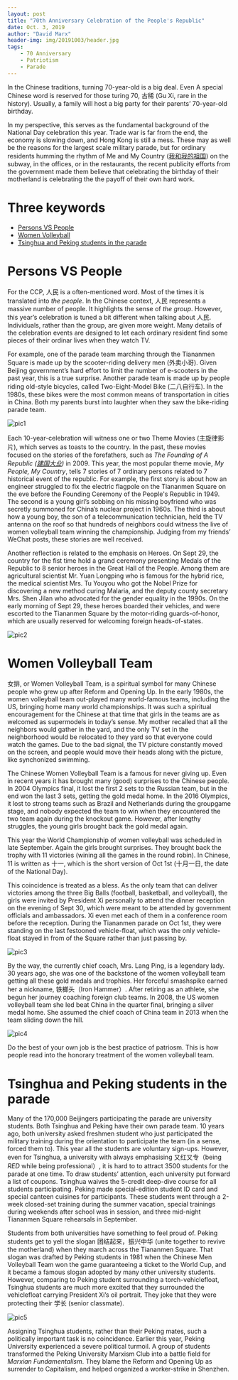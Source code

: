 ```yaml
---
layout: post
title: "70th Anniversary Celebration of the People's Republic"
date: Oct. 3, 2019
author: "David Marx"
header-img: img/20191003/header.jpg
tags:
    - 70 Anniversary
    - Patriotism
    - Parade
---
```


In the Chinese traditions, turning 70-year-old is a big deal. Even A special Chinese word is reserved for those turing 70, 古稀 (Gu Xi, rare in the history). Usually, a family will host a big party for their parents’ 70-year-old birthday. 

In my perspective, this serves as the fundamental background of the National Day celebration this year. Trade war is far from the end, the economy is slowing down, and Hong Kong is still a mess. These may as well be the reasons for the largest scale military parade, but for ordinary residents humming the rhythm of Me and My Country ([我和我的祖国](https://v.qq.com/x/cover/mzc0020036349xa/f0032mfvxjg.html)) on the subway, in the offices, or in the restaurants, the recent publicity efforts from the government made them believe that celebrating the birthday of their motherland is celebrating the the payoff of their own hard work. 

# Three keywords
- [Persons VS People](#persons-vs-people)
- [Women Volleyball](#women-volleyball)
- [Tsinghua and Peking students in the parade](#tsinghua-and-peking-students-in-the-parade)

# Persons VS People 

For the CCP, 人民 is a often-mentioned word. Most of the times it is translated into *the people*. In the Chinese context, 人民 represents a massive number of people. It highlights the sense of *the group*. However, this year’s celebration is tuned a bit different when talking about 人民. Individuals, rather than the group, are given more weight. Many details of the celebration events are designed to let each ordinary resident find some pieces of their ordinar lives when they watch TV. 

For example, one of the parade team marching through the Tiananmen Square is made up by the scooter-riding delivery men (外卖小哥). Given Beijing government’s hard effort to limit the number of e-scooters in the past year, this is a true surprise. Another parade team is made up by people riding old-style bicycles, called Two-Eight-Model Bike (二八自行车). In the 1980s, these bikes were the most common means of transportation in cities in China. Both my parents burst into laughter when they saw the bike-riding parade team.

![pic1](https://david-chi-zhang.github.io/MReview/img/20191003/Pic1.jpg)

Each 10-year-celebration will witness one or two Theme Movies (主旋律影片), which serves as toasts to the country. In the past, these movies focused on the stories of the forefathers, such as *The Founding of A Republic ([建国大业](https://v.qq.com/x/cover/wy6hc6zmivc1ehu/r00104XVFyV.html))* in 2009. This year, the most popular theme movie, *My People, My Country*, tells 7 stories of 7 ordinary persons related to 7 historical event of the republic. For example, the first story is about how an engineer struggled to fix the electric flagpole on the Tiananmen Square on the eve before the Founding Ceremony of the People's Republic in 1949. The second is a young girl’s sobbing on his missing boyfriend who was secretly summoned for China’s nuclear project in 1960s. The third is about how a young boy, the son of a telecommunication technician, held the TV antenna on the roof so that hundreds of neighbors could witness the live of women volleyball team winning the championship. Judging from my friends’ WeChat posts, these stories are well received.

Another reflection is related to the emphasis on Heroes. On Sept 29, the country for the fist time hold a grand ceremony presenting Medals of the Republic to 8 senior heroes in the Great Hall of the People. Among them are agricultural scientist Mr. Yuan Longping who is famous for the hybrid rice, the medical scientist Mrs. Tu Youyou who got the Nobel Prize for discovering a new method curing Malaria, and the deputy county secretary Mrs. Shen Jilan who advocated for the gender equality in the 1990s. On the early morning of Sept 29, these heroes boarded their vehicles, and were escorted to the Tiananmen Square by the motor-riding guards-of-honor, which are usually reserved for welcoming foreign heads-of-states.

![pic2](https://david-chi-zhang.github.io/MReview/img/20191003/Pic2.jpg)


# Women Volleyball Team

女排, or Women Volleyball Team, is a spiritual symbol for many Chinese people who grew up after Reform and Opening Up. In the early 1980s, the women volleyball team out-played many world-famous teams, including the US, bringing home many world championships. It was such a spiritual encouragement for the Chinese at that time that girls in the teams are as welcomed as supermodels in today’s sense. My mother recalled that all the neighbors would gather in the yard, and the only TV set in the neighborhood would be relocated to they yard so that everyone could watch the games. Due to the bad signal, the TV picture constantly moved on the screen, and people would move their heads along with the picture, like synchonized swimming.  

The Chinese Women Volleyball Team is a famous for never giving up. Even in recent years it has brought many (good) surprises to the Chinese people. In 2004 Olympics final, it lost the first 2 sets to the Russian team, but in the end won the last 3 sets, getting the gold medal home. In the 2016 Olympics, it lost to strong teams such as Brazil and Netherlands during the groupgame stage, and nobody expected the team to win when they encountered the two team again during the knockout game. However, after lengthy struggles, the young girls brought back the gold medal again.

This year the World Championship of women volleyball was scheduled in late September. Again the girls brought surprises. They brought back the trophy with 11 victories (wining all the games in the round robin). In Chinese, 11 is written as 十一, which is the short version of Oct 1st (十月一日, the date of the National Day). 

This coincidence is treated as a bless. As the only team that can deliver victories among the three Big Balls (football, basketball, and volleyball), the girls were invited by President Xi personally to attend the dinner reception on the evening of Sept 30, which were meant to be attended by government officials and ambassadors. Xi even met each of them in a conference room before the reception. During the Tiananmen parade on Oct 1st, they were standing on the last festooned vehicle-float, which was the only vehicle-float stayed in from of the Square rather than just passing by.

![pic3](https://david-chi-zhang.github.io/MReview/img/20191003/Pic3.jpg)

By the way, the currently chief coach, Mrs. Lang Ping, is a legendary lady. 30 years ago, she was one of the backstone of the women volleyball team getting all these gold medals and trophies. Her forceful smashspike earned her a nickname, 铁榔头（Iron Hammer）. After retiring as an athlete, she begun her journey coaching foreign club teams. In 2008, the US women volleyball team she led beat China in the quarter final, bringing a silver medal home. She assumed the chief coach of China team in 2013 when the team sliding down the hill.

![pic4](https://david-chi-zhang.github.io/MReview/img/20191003/Pic4.jpg)

Do the best of your own job is the best practice of patriosm. This is how people read into the honorary treatment of the women volleyball team.


# Tsinghua and Peking students in the parade

Many of the 170,000 Beijingers participating the parade are university students. Both Tsinghua and Peking have their own parade team. 10 years ago, both university asked freshmen student who just participated the military training during the orientation to participate the team (in a sense, forced them to). This year all the students are voluntary sign-ups. However, even for Tsinghua, a university with always emphasising 又红又专（being *RED* while being professional）, it is hard to to attract 3500 students for the parade at one time. To draw students’ attention, each university put forward a list of coupons. Tsinghua waives the 5-credit deep-dive course for all students participating. Peking made special-edition student ID card and special canteen cuisines for participants. These students went through a 2-week closed-set training during the summer vacation, special trainings during weekends after school was in session, and three mid-night Tiananmen Square rehearsals in September.

Students from both universities have something to feel proud of. Peking students get to yell the slogan 团结起来，振兴中华 (unite together to revive the motherland) when they march across the Tiananmen Square. That slogan was drafted by Peking students in 1981 when the Chinese Men Volleyball Team won the game guaranteeing a ticket to the World Cup, and it became a famous slogan adopted by many other university students. However, comparing to Peking student surrounding a torch-vehiclefloat, Tsinghua students are much more excited that they surrounded the vehiclefloat carrying President Xi’s oil portrait. They joke that they were protecting their 学长 (senior classmate).

![pic5](https://david-chi-zhang.github.io/MReview/img/20191003/Pic5.jpg)

Assigning Tsinghua students, rather than their Peking mates,  such a politically important task is no coincidence. Earlier this year, Peking University experienced a severe political turmoil. A group of students transformed the Peking University Marxism Club into a battle field for *Marxian Fundamentalism*. They blame the Reform and Opening Up as surrender to Capitalism, and helped organized a worker-strike in Shenzhen. 
